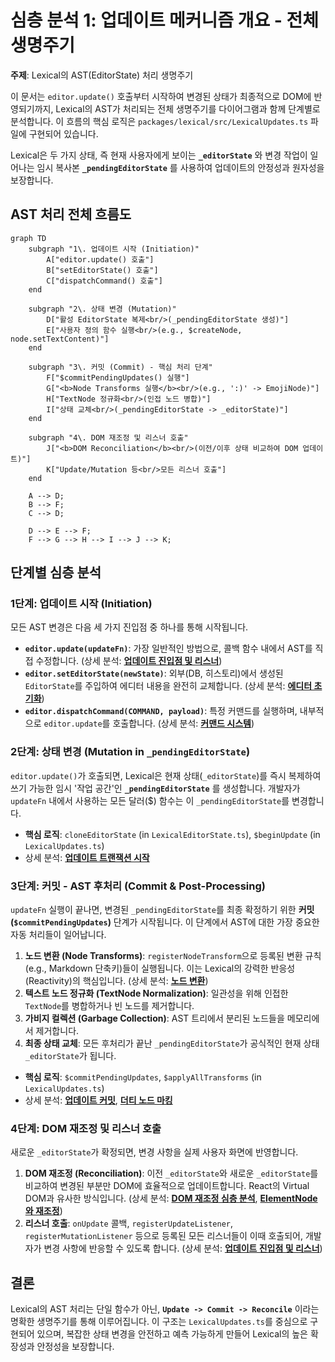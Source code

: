 # 심층 분석 1: 업데이트 메커니즘 개요 - 전체 생명주기

**주제**: Lexical의 AST(EditorState) 처리 생명주기

이 문서는 `editor.update()` 호출부터 시작하여 변경된 상태가 최종적으로 DOM에 반영되기까지, Lexical의 AST가 처리되는 전체 생명주기를 다이어그램과 함께 단계별로 분석합니다. 이 흐름의 핵심 로직은 `packages/lexical/src/LexicalUpdates.ts` 파일에 구현되어 있습니다.

Lexical은 두 가지 상태, 즉 현재 사용자에게 보이는 **`_editorState`** 와 변경 작업이 일어나는 임시 복사본 **`_pendingEditorState`** 를 사용하여 업데이트의 안정성과 원자성을 보장합니다.

## AST 처리 전체 흐름도

```mermaid
graph TD
    subgraph "1\. 업데이트 시작 (Initiation)"
        A["editor.update() 호출"]
        B["setEditorState() 호출"]
        C["dispatchCommand() 호출"]
    end

    subgraph "2\. 상태 변경 (Mutation)"
        D["활성 EditorState 복제<br/>(_pendingEditorState 생성)"]
        E["사용자 정의 함수 실행<br/>(e.g., $createNode, node.setTextContent)"]
    end
    
    subgraph "3\. 커밋 (Commit) - 핵심 처리 단계"
        F["$commitPendingUpdates() 실행"]
        G["<b>Node Transforms 실행</b><br/>(e.g., ':)' -> EmojiNode)"]
        H["TextNode 정규화<br/>(인접 노드 병합)"]
        I["상태 교체<br/>(_pendingEditorState -> _editorState)"]
    end

    subgraph "4\. DOM 재조정 및 리스너 호출"
        J["<b>DOM Reconciliation</b><br/>(이전/이후 상태 비교하여 DOM 업데이트)"]
        K["Update/Mutation 등<br/>모든 리스너 호출"]
    end

    A --> D;
    B --> F;
    C --> D;
    
    D --> E --> F;
    F --> G --> H --> I --> J --> K;
```

## 단계별 심층 분석

### 1단계: 업데이트 시작 (Initiation)

모든 AST 변경은 다음 세 가지 진입점 중 하나를 통해 시작됩니다.

-   **`editor.update(updateFn)`**: 가장 일반적인 방법으로, 콜백 함수 내에서 AST를 직접 수정합니다. (상세 분석: **[업데이트 진입점 및 리스너](./02_entrypoints_and_listeners.md)**)
-   **`editor.setEditorState(newState)`**: 외부(DB, 히스토리)에서 생성된 `EditorState`를 주입하여 에디터 내용을 완전히 교체합니다. (상세 분석: **[에디터 초기화](../initialization/01_initialization_overview.md)**)
-   **`editor.dispatchCommand(COMMAND, payload)`**: 특정 커맨드를 실행하며, 내부적으로 `editor.update`를 호출합니다. (상세 분석: **[커맨드 시스템](../command_system/01_command_system_overview.md)**)

### 2단계: 상태 변경 (Mutation in `_pendingEditorState`)

`editor.update()`가 호출되면, Lexical은 현재 상태(`_editorState`)를 즉시 복제하여 쓰기 가능한 임시 '작업 공간'인 **`_pendingEditorState`** 를 생성합니다. 개발자가 `updateFn` 내에서 사용하는 모든 달러($) 함수는 이 `_pendingEditorState`를 변경합니다.

-   **핵심 로직**: `cloneEditorState` (in `LexicalEditorState.ts`), `$beginUpdate` (in `LexicalUpdates.ts`)
-   상세 분석: **[업데이트 트랜잭션 시작](./03_begin_update_transaction.md)**

### 3단계: 커밋 - AST 후처리 (Commit & Post-Processing)

`updateFn` 실행이 끝나면, 변경된 `_pendingEditorState`를 최종 확정하기 위한 **커밋(`$commitPendingUpdates`)** 단계가 시작됩니다. 이 단계에서 AST에 대한 가장 중요한 자동 처리들이 일어납니다.

1.  **노드 변환 (Node Transforms)**: `registerNodeTransform`으로 등록된 변환 규칙(e.g., Markdown 단축키)들이 실행됩니다. 이는 Lexical의 강력한 반응성(Reactivity)의 핵심입니다. (상세 분석: **[노드 변환](./06_node_transforms.md)**)
2.  **텍스트 노드 정규화 (TextNode Normalization)**: 일관성을 위해 인접한 `TextNode`를 병합하거나 빈 노드를 제거합니다.
3.  **가비지 컬렉션 (Garbage Collection)**: AST 트리에서 분리된 노드들을 메모리에서 제거합니다.
4.  **최종 상태 교체**: 모든 후처리가 끝난 `_pendingEditorState`가 공식적인 현재 상태 `_editorState`가 됩니다.

-   **핵심 로직**: `$commitPendingUpdates`, `$applyAllTransforms` (in `LexicalUpdates.ts`)
-   상세 분석: **[업데이트 커밋](./04_commit_pending_updates.md)**, **[더티 노드 마킹](./05_dirty_node_marking.md)**

### 4단계: DOM 재조정 및 리스너 호출

새로운 `_editorState`가 확정되면, 변경 사항을 실제 사용자 화면에 반영합니다.

1.  **DOM 재조정 (Reconciliation)**: 이전 `_editorState`와 새로운 `_editorState`를 비교하여 변경된 부분만 DOM에 효율적으로 업데이트합니다. React의 Virtual DOM과 유사한 방식입니다. (상세 분석: **[DOM 재조정 심층 분석](./09_dom_reconciliation_deep_dive.md)**, **[ElementNode와 재조정](./10_elementnode_and_reconciliation.md)**)
2.  **리스너 호출**: `onUpdate` 콜백, `registerUpdateListener`, `registerMutationListener` 등으로 등록된 모든 리스너들이 이때 호출되어, 개발자가 변경 사항에 반응할 수 있도록 합니다. (상세 분석: **[업데이트 진입점 및 리스너](./02_entrypoints_and_listeners.md)**)

## 결론

Lexical의 AST 처리는 단일 함수가 아닌, **`Update -> Commit -> Reconcile`** 이라는 명확한 생명주기를 통해 이루어집니다. 이 구조는 `LexicalUpdates.ts`를 중심으로 구현되어 있으며, 복잡한 상태 변경을 안전하고 예측 가능하게 만들어 Lexical의 높은 확장성과 안정성을 보장합니다. 